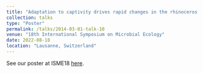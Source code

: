 ```yaml
---
title: "Adaptation to captivity drives rapid changes in the rhinoceros gut microbiome"
collection: talks
type: "Poster"
permalink: /talks/2014-03-01-talk-10
venue: "18th International Symposium on Microbial Ecology"
date: 2022-08-18
location: "Lausanne, Switzerland"
---
```


See our poster at ISME18 [here](<https://github.com/clw224/ISME18_Lausanne_SWRadapt/blob/main/ISME18_2022_CLWilliams_Poster.jpg>). 